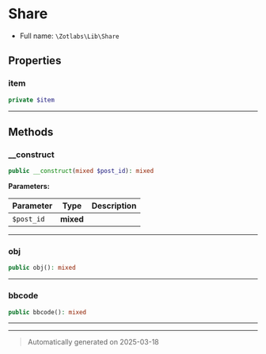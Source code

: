 
# Share





* Full name: `\Zotlabs\Lib\Share`



## Properties


### item



```php
private $item
```






***

## Methods


### __construct



```php
public __construct(mixed $post_id): mixed
```








**Parameters:**

| Parameter | Type | Description |
|-----------|------|-------------|
| `$post_id` | **mixed** |  |





***

### obj



```php
public obj(): mixed
```












***

### bbcode



```php
public bbcode(): mixed
```












***


***
> Automatically generated on 2025-03-18
